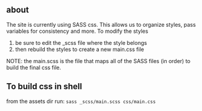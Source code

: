 ## about

The site is currently using SASS css.  This allows us to organize styles, pass
variables for consistency and more. To modify the styles

1. be sure to edit the _scss file where the style belongs
2. then rebuild the styles to create a new main.css file

NOTE: the main.scss is the file that maps all of the SASS files (in order) to build
the final css file.

## To build css in shell
from the assets dir run:
`sass _scss/main.scss css/main.css`
